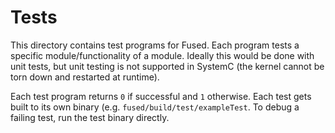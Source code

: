 # Tests
This directory contains test programs for Fused. Each program tests a specific
module/functionality of a module. Ideally this would be done with unit tests,
but unit testing is not supported in SystemC (the kernel cannot be torn down
and restarted at runtime).

Each test program returns `0` if successful and `1` otherwise. Each test gets
built to its own binary (e.g. `fused/build/test/exampleTest`. To debug a
failing test, run the test binary directly.

